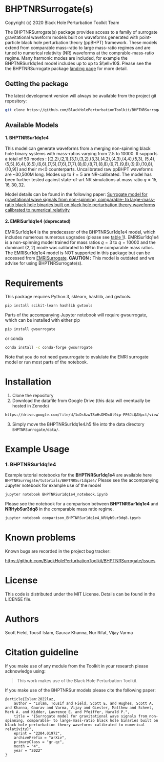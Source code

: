 # BHPTNRSurrogate(s)

Copyright (c) 2020 Black Hole Perturbation Toolkit Team

The BHPTNRSurrogate(s) package provides access to a family of surrogate 
gravitational waveform models built on waveforms generated with point-particle 
black hole perturbation theory (ppBHPT) framework. These models extend from 
comparable mass-ratio to large mass-ratio regimes and are tuned 
to numerical relativity (NR) waveforms at the comprable-mass-ratio regime.
Many harmonic modes are included, for example the BHPTNRSur1dq1e4 model
includes up to up to $\\ell=10$. Please see the the 
BHPTNRSurrogate package [landing page](https://bhptoolkit.org/BHPTNRSurrogate/)
for more detail. 

## Getting the package

The latest development version will always be available from the project git
repository:
```bash
git clone https://github.com/BlackHolePerturbationToolkit/BHPTNRSurrogate.git
```

## Available Models

#### 1. BHPTNRSur1dq1e4

This model can generate waveforms from a merging non-spinning black hole binary 
systems with mass-ratios varying from 2.5 to 10000. It supports a total of 50 
modes : [(2,2),(2,1),(3,1),(3,2),(3,3),(4,2),(4,3),(4,4),(5,3),
(5,4),(5,5),(6,4),(6,5),(6,6),(7,5),(7,6),(7,7),(8,6),(8,7),(8,8),(9,7),(9,8),(9,9),(10,8),(10,9)]
and their m<0 counterparts. Uncalibrated raw ppBHPT waveforms are ~30,500M long.
Modes up to $\ell=5$ are NR-calibrated. The model has been further tested against
state-of-art NR simulations at mass ratio $q=15,16,30,32$.

Model details can be found in the following paper:
[Surrogate model for gravitational wave signals from non-spinning, comparable- to
large-mass-ratio black hole binaries built on black hole perturbation theory waveforms
calibrated to numerical relativity](https://arxiv.org/pdf/2204.01972.pdf)

#### 2. EMRISur1dq1e4 (deprecated)

EMRISur1dq1e4 is the predecessor of the BHPTNRSur1dq1e4 model, which includes numerous
numerous upgrades (please see [table 1](https://arxiv.org/pdf/2204.01972.pdf)). EMRISur1dq1e4 is
a non-spinning model trained for mass ratios $q=3$ to $q=10000$ and the dominant $(2,2)$ 
mode was calibrated to NR in the comparable mass ratios. The EMRISur1dq1e4 model is NOT supported in 
this package but can be accessed from [EMRISurrogate](https://bhptoolkit.org/EMRISurrogate/).
**CAUTION :** This model is outdated and we advise for using BHPTNRSurrogate(s).

# Requirements

This package requires Python 3, sklearn, hashlib, and gwtools.

```bash
pip install scikit-learn hashlib gwtools
```

Parts of the accompanying Jupyter notebook will require gwsurrogate, 
which can be installed with either pip

```bash
pip install gwsurrogate
```

or conda

```bash
conda install -c conda-forge gwsurrogate
```

Note that you do not need gwsurrogate to evalulate the EMRI surrogate model or 
run most parts of the notebook.

# Installation

1. Clone the repository
2. Download the datafile from Google Drive (this data will eventually be hosted in Zenodo)

```bash
https://drive.google.com/file/d/1oDs6zwT8oHsDMDx0t9ip-FF6JiQANpct/view?usp=sharing
```
3. Simply move the BHPTNRSur1dq1e4.h5 file into the data directory `BHPTNRSurrogate/data/`.

# Example Usage

### 1. BHPTNRSur1dq1e4
Example tutorial notebooks for the **BHPTNRSur1dq1e4** are available here `BHPTNRSurrogate/tutorials/BHPTNRSur1dq1e4/`
Please see the accompanying Jupyter notebook for example use of the model

```bash
jupyter notebook BHPTNRSur1dq1e4_notebook.ipynb
```
Please see the notebook for a comparison between **BHPTNRSur1dq1e4** and **NRHybSur3dq8** in the 
comparable mass ratio regime. 
```bash
jupyter notebook comparison_BHPTNRSur1dq1e4_NRHybSur3dq8.ipynb
```

# Known problems

Known bugs are recorded in the project bug tracker:

https://github.com/BlackHolePerturbationToolkit/BHPTNRSurrogate/issues


# License

This code is distributed under the MIT License. Details can
be found in the LICENSE file.


# Authors

Scott Field, Tousif Islam, Gaurav Khanna, Nur Rifat, Vijay Varma

# Citation guideline

If you make use of any module from the Toolkit in your research please acknowledge using:

> This work makes use of the Black Hole Perturbation Toolkit.

If you make use of the BHPTNRSur models please cite the following paper:

```
@article{Islam:2022laz,
    author = "Islam, Tousif and Field, Scott E. and Hughes, Scott A. and Khanna, Gaurav and Varma, Vijay and Giesler, Matthew and Scheel, Mark A. and Kidder, Lawrence E. and Pfeiffer, Harald P.",
    title = "{Surrogate model for gravitational wave signals from non-spinning, comparable- to large-mass-ratio black hole binaries built on black hole perturbation theory waveforms calibrated to numerical relativity}",
    eprint = "2204.01972",
    archivePrefix = "arXiv",
    primaryClass = "gr-qc",
    month = "4",
    year = "2022"
}
```

